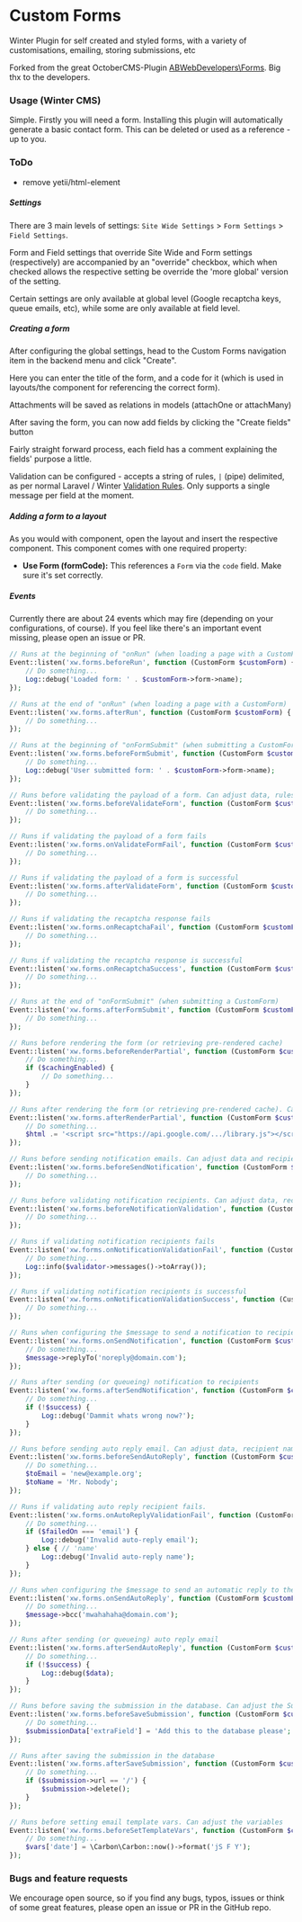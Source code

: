 # Custom Forms

Winter Plugin for self created and styled forms, with a variety of customisations, emailing, storing submissions, etc

Forked from the great OctoberCMS-Plugin [ABWebDevelopers\Forms](https://github.com/abwebdevelopers/oc-forms-plugin). Big thx to the developers.

### Usage (Winter CMS)

Simple. Firstly you will need a form. Installing this plugin will automatically generate a basic contact form. This can be deleted or used as a reference - up to you.

### ToDo

- remove yetii/html-element

##### Settings

There are 3 main levels of settings: `Site Wide Settings` > `Form Settings` > `Field Settings`.

Form and Field settings that override Site Wide and Form settings (respectively) are accompanied by an "override" checkbox, which when checked allows the respective setting be override the 'more global' version of the setting.

Certain settings are only available at global level (Google recaptcha keys, queue emails, etc), while some are only available at field level.

##### Creating a form

After configuring the global settings, head to the Custom Forms navigation item in the backend menu and click "Create".

Here you can enter the title of the form, and a code for it (which is used in layouts/the component for referencing the correct form).

Attachments will be saved as relations in models (attachOne or attachMany)

After saving the form, you can now add fields by clicking the "Create fields" button

Fairly straight forward process, each field has a comment explaining the fields' purpose a little.

Validation can be configured - accepts a string of rules, `|` (pipe) delimited, as per normal Laravel / Winter [Validation Rules](https://wintercms.com/docs/services/validation#available-validation-rules). Only supports a single message per field at the moment.

##### Adding a form to a layout

As you would with component, open the layout and insert the respective component. This component comes with one required property:

- **Use Form (formCode):** This references a `Form` via the `code` field. Make sure it's set correctly.

##### Events

Currently there are about 24 events which may fire (depending on your configurations, of course). If you feel like there's an important event missing, please open an issue or PR.

```php
// Runs at the beginning of "onRun" (when loading a page with a CustomForm)
Event::listen('xw.forms.beforeRun', function (CustomForm $customForm) {
    // Do something...
    Log::debug('Loaded form: ' . $customForm->form->name);
});

// Runs at the end of "onRun" (when loading a page with a CustomForm)
Event::listen('xw.forms.afterRun', function (CustomForm $customForm) {
    // Do something...
});

// Runs at the beginning of "onFormSubmit" (when submitting a CustomForm)
Event::listen('xw.forms.beforeFormSubmit', function (CustomForm $customForm) {
    // Do something...
    Log::debug('User submitted form: ' . $customForm->form->name);
});

// Runs before validating the payload of a form. Can adjust data, rules, and messages
Event::listen('xw.forms.beforeValidateForm', function (CustomForm $customForm, array &$data, array &$rules, array &$messages, Validator $validator) {
    // Do something...
});

// Runs if validating the payload of a form fails
Event::listen('xw.forms.onValidateFormFail', function (CustomForm $customForm, array $data, array $rules, array $messages, Validator $validator) {
    // Do something...
});

// Runs if validating the payload of a form is successful
Event::listen('xw.forms.afterValidateForm', function (CustomForm $customForm, array $data, array $rules, array $messages) {
    // Do something...
});

// Runs if validating the recaptcha response fails
Event::listen('xw.forms.onRecaptchaFail', function (CustomForm $customForm, string $recaptchaResponse) {
    // Do something...
});

// Runs if validating the recaptcha response is successful
Event::listen('xw.forms.onRecaptchaSuccess', function (CustomForm $customForm, array $data, array $rules, array $messages) {
    // Do something...
});

// Runs at the end of "onFormSubmit" (when submitting a CustomForm)
Event::listen('xw.forms.afterFormSubmit', function (CustomForm $customForm, array $data, $response) {
    // Do something...
});

// Runs before rendering the form (or retrieving pre-rendered cache)
Event::listen('xw.forms.beforeRenderPartial', function (CustomForm $customForm, bool $cachingEnabled) {
    // Do something...
    if ($cachingEnabled) {
        // Do something...
    }
});

// Runs after rendering the form (or retrieving pre-rendered cache). Can adjust HTML.
Event::listen('xw.forms.afterRenderPartial', function (CustomForm $customForm, string &$html) {
    // Do something...
    $html .= '<script src="https://api.google.com/.../library.js"></script>';
});

// Runs before sending notification emails. Can adjust data and recipient
Event::listen('xw.forms.beforeSendNotification', function (CustomForm $customForm, array &$data, array &$to) {
    // Do something...
});

// Runs before validating notification recipients. Can adjust data, recipient and rules
Event::listen('xw.forms.beforeNotificationValidation', function (CustomForm $customForm, array $data, array &$to, array &$rules, Validator &$validator) {
    // Do something...
});

// Runs if validating notification recipients fails
Event::listen('xw.forms.onNotificationValidationFail', function (CustomForm $customForm, array $data, array $to, array $rules, Validator $validator) {
    // Do something...
    Log::info($validator->messages()->toArray());
});

// Runs if validating notification recipients is successful
Event::listen('xw.forms.onNotificationValidationSuccess', function (CustomForm $customForm, array $data, array $to, array $rules) {
    // Do something...
});

// Runs when configuring the $message to send a notification to recipients
Event::listen('xw.forms.onSendNotification', function (CustomForm $customForm, &$message, $to) {
    // Do something...
    $message->replyTo('noreply@domain.com');
});

// Runs after sending (or queueing) notification to recipients
Event::listen('xw.forms.afterSendNotification', function (CustomForm $customForm, array $data, bool $success) {
    // Do something...
    if (!$success) {
        Log::debug('Dammit whats wrong now?');
    }
});

// Runs before sending auto reply email. Can adjust data, recipient name and email
Event::listen('xw.forms.beforeSendAutoReply', function (CustomForm $customForm, array &$data, &$toEmail, &$toName) {
    // Do something...
    $toEmail = 'new@example.org';
    $toName = 'Mr. Nobody';
});

// Runs if validating auto reply recipient fails.
Event::listen('xw.forms.onAutoReplyValidationFail', function (CustomForm $customForm, array $data, $toEmail, $toName, string $failedOn) {
    // Do something...
    if ($failedOn === 'email') {
        Log::debug('Invalid auto-reply email');
    } else { // 'name'
        Log::debug('Invalid auto-reply name');
    }
});

// Runs when configuring the $message to send an automatic reply to the user
Event::listen('xw.forms.onSendAutoReply', function (CustomForm $customForm, &$message, $to) {
    // Do something...
    $message->bcc('mwahahaha@domain.com');
});

// Runs after sending (or queueing) auto reply email
Event::listen('xw.forms.afterSendAutoReply', function (CustomForm $customForm, array $data, bool $success) {
    // Do something...
    if (!$success) {
        Log::debug($data);
    }
});

// Runs before saving the submission in the database. Can adjust the Submission's data
Event::listen('xw.forms.beforeSaveSubmission', function (CustomForm $customForm, array &$submissionData) {
    // Do something...
    $submissionData['extraField'] = 'Add this to the database please';
});

// Runs after saving the submission in the database
Event::listen('xw.forms.afterSaveSubmission', function (CustomForm $customForm, Submission $submission) {
    // Do something...
    if ($submission->url == '/') {
        $submission->delete();
    }
});

// Runs before setting email template vars. Can adjust the variables
Event::listen('xw.forms.beforeSetTemplateVars', function (CustomForm $customForm, array &$vars) {
    // Do something...
    $vars['date'] = \Carbon\Carbon::now()->format('jS F Y');
});
```

### Bugs and feature requests

We encourage open source, so if you find any bugs, typos, issues or think of some great features, please open an issue or PR in the GitHub repo.
